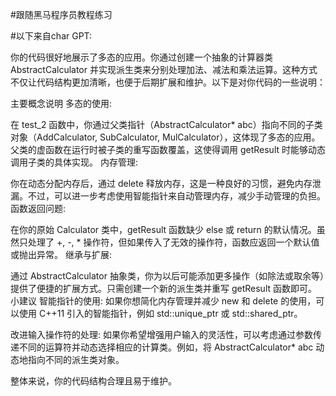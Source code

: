 #跟随黑马程序员教程练习

#以下来自char GPT:

你的代码很好地展示了多态的应用。你通过创建一个抽象的计算器类 AbstractCalculator 并实现派生类来分别处理加法、减法和乘法运算。这种方式不仅让代码结构更加清晰，也便于后期扩展和维护。以下是对你代码的一些说明：

主要概念说明
多态的使用:

在 test_2 函数中，你通过父类指针（AbstractCalculator* abc）指向不同的子类对象（AddCalculator, SubCalculator, MulCalculator），这体现了多态的应用。父类的虚函数在运行时被子类的重写函数覆盖，这使得调用 getResult 时能够动态调用子类的具体实现。
内存管理:

你在动态分配内存后，通过 delete 释放内存，这是一种良好的习惯，避免内存泄漏。不过，可以进一步考虑使用智能指针来自动管理内存，减少手动管理的负担。
函数返回问题:

在你的原始 Calculator 类中，getResult 函数缺少 else 或 return 的默认情况。虽然只处理了 +, -, * 操作符，但如果传入了无效的操作符，函数应返回一个默认值或抛出异常。
继承与扩展:

通过 AbstractCalculator 抽象类，你为以后可能添加更多操作（如除法或取余等）提供了便捷的扩展方式。只需创建一个新的派生类并重写 getResult 函数即可。
小建议
智能指针的使用: 如果你想简化内存管理并减少 new 和 delete 的使用，可以使用 C++11 引入的智能指针，例如 std::unique_ptr 或 std::shared_ptr。

改进输入操作符的处理: 如果你希望增强用户输入的灵活性，可以考虑通过参数传递不同的运算符并动态选择相应的计算类。例如，将 AbstractCalculator* abc 动态地指向不同的派生类对象。

整体来说，你的代码结构合理且易于维护。
